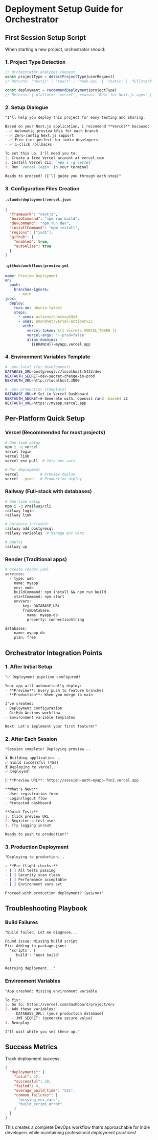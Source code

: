 # Deployment Setup Guide for Orchestrator

## First Session Setup Script

When starting a new project, orchestrator should:

### 1. Project Type Detection

```typescript
// Orchestrator analyzes request
const projectType = detectProjectType(userRequest)
// Returns: 'nextjs' | 'react' | 'node-api' | 'static' | 'fullstack'

const deployment = recommendDeployment(projectType)
// Returns: { platform: 'vercel', reason: 'Best for Next.js apps' }
```

### 2. Setup Dialogue

```markdown
"I'll help you deploy this project for easy testing and sharing.

Based on your Next.js application, I recommend **Vercel** because:
- ✅ Automatic preview URLs for each branch
- ✅ Zero-config Next.js support  
- ✅ Free tier perfect for indie developers
- ✅ 1-click rollbacks

To set this up, I'll need you to:
1. Create a free Vercel account at vercel.com
2. Install Vercel CLI: `npm i -g vercel`
3. Run `vercel login` in your terminal

Ready to proceed? (I'll guide you through each step)"
```

### 3. Configuration Files Creation

#### `.claude/deployment/vercel.json`
```json
{
  "framework": "nextjs",
  "buildCommand": "npm run build",
  "devCommand": "npm run dev",
  "installCommand": "npm install",
  "regions": ["iad1"],
  "github": {
    "enabled": true,
    "autoAlias": true
  }
}
```

#### `.github/workflows/preview.yml`
```yaml
name: Preview Deployment
on:
  push:
    branches-ignore:
      - main
jobs:
  deploy:
    runs-on: ubuntu-latest
    steps:
      - uses: actions/checkout@v3
      - uses: amondnet/vercel-action@v25
        with:
          vercel-token: ${{ secrets.VERCEL_TOKEN }}
          vercel-args: '--prod=false'
          alias-domains: |
            {{BRANCH}}-myapp.vercel.app
```

### 4. Environment Variables Template

```bash
# .env.local (for development)
DATABASE_URL=postgresql://localhost:5432/dev
NEXTAUTH_SECRET=dev-secret-change-in-prod
NEXTAUTH_URL=http://localhost:3000

# .env.production (template)
DATABASE_URL=# Set in Vercel Dashboard
NEXTAUTH_SECRET=# Generate with: openssl rand -base64 32
NEXTAUTH_URL=https://myapp.vercel.app
```

## Per-Platform Quick Setup

### Vercel (Recommended for most projects)

```bash
# One-time setup
npm i -g vercel
vercel login
vercel link
vercel env pull  # Gets env vars

# Per deployment
vercel          # Preview deploy
vercel --prod   # Production deploy
```

### Railway (Full-stack with databases)

```bash
# One-time setup  
npm i -g @railway/cli
railway login
railway link

# Database included!
railway add postgresql
railway variables  # Manage env vars

# Deploy
railway up
```

### Render (Traditional apps)

```bash
# Create render.yaml
services:
  - type: web
    name: myapp
    env: node
    buildCommand: npm install && npm run build
    startCommand: npm start
    envVars:
      - key: DATABASE_URL
        fromDatabase:
          name: myapp-db
          property: connectionString

databases:
  - name: myapp-db
    plan: free
```

## Orchestrator Integration Points

### 1. After Initial Setup

```markdown
"✅ Deployment pipeline configured!

Your app will automatically deploy:
- **Preview**: Every push to feature branches
- **Production**: When you merge to main

I've created:
- Deployment configuration
- GitHub Actions workflow  
- Environment variable templates

Next: Let's implement your first feature!"
```

### 2. After Each Session

```markdown
"Session complete! Deploying preview...

⏳ Building application...
✅ Build successful (45s)
⏳ Deploying to Vercel...
✅ Deployed!

🔗 **Preview URL**: https://session-auth-myapp-7xn2.vercel.app

**What's New:**
- User registration form
- Login/logout flow
- Protected dashboard

**Quick Test:**
1. Click preview URL
2. Register a test user
3. Try logging in/out

Ready to push to production?"
```

### 3. Production Deployment

```markdown
"Deploying to production...

⚠️ **Pre-flight checks:**
- [ ] All tests passing
- [ ] Security scan clean
- [ ] Performance acceptable
- [ ] Environment vars set

Proceed with production deployment? (yes/no)"
```

## Troubleshooting Playbook

### Build Failures
```markdown
"Build failed. Let me diagnose...

Found issue: Missing build script
Fix: Adding to package.json:
  'scripts': {
    'build': 'next build'
  }

Retrying deployment..."
```

### Environment Variables
```markdown
"App crashed: Missing environment variable

To fix:
1. Go to: https://vercel.com/dashboard/project/env
2. Add these variables:
   - DATABASE_URL: (your production database)
   - JWT_SECRET: (generate secure value)
3. Redeploy

I'll wait while you set these up."
```

## Success Metrics

Track deployment success:

```json
{
  "deployments": {
    "total": 42,
    "successful": 38,
    "failed": 4,
    "average_build_time": "52s",
    "common_failures": [
      "missing_env_vars",
      "build_script_error"
    ]
  }
}
```

This creates a complete DevOps workflow that's approachable for indie developers while maintaining professional deployment practices!